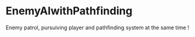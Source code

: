 # EnemyAIwithPathfinding
 Enemy patrol, pursuiving player and pathfinding system at the same time !
